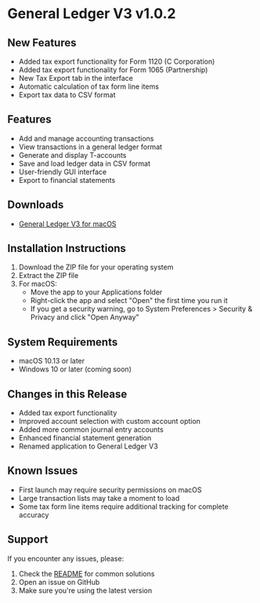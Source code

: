 # General Ledger V3 v1.0.2

## New Features
- Added tax export functionality for Form 1120 (C Corporation)
- Added tax export functionality for Form 1065 (Partnership)
- New Tax Export tab in the interface
- Automatic calculation of tax form line items
- Export tax data to CSV format

## Features
- Add and manage accounting transactions
- View transactions in a general ledger format
- Generate and display T-accounts
- Save and load ledger data in CSV format
- User-friendly GUI interface
- Export to financial statements

## Downloads
- [General Ledger V3 for macOS](releases/General_Ledger_V3_MacOS.zip)

## Installation Instructions
1. Download the ZIP file for your operating system
2. Extract the ZIP file
3. For macOS:
   - Move the app to your Applications folder
   - Right-click the app and select "Open" the first time you run it
   - If you get a security warning, go to System Preferences > Security & Privacy and click "Open Anyway"

## System Requirements
- macOS 10.13 or later
- Windows 10 or later (coming soon)

## Changes in this Release
- Added tax export functionality
- Improved account selection with custom account option
- Added more common journal entry accounts
- Enhanced financial statement generation
- Renamed application to General Ledger V3

## Known Issues
- First launch may require security permissions on macOS
- Large transaction lists may take a moment to load
- Some tax form line items require additional tracking for complete accuracy

## Support
If you encounter any issues, please:
1. Check the [README](README.md) for common solutions
2. Open an issue on GitHub
3. Make sure you're using the latest version 